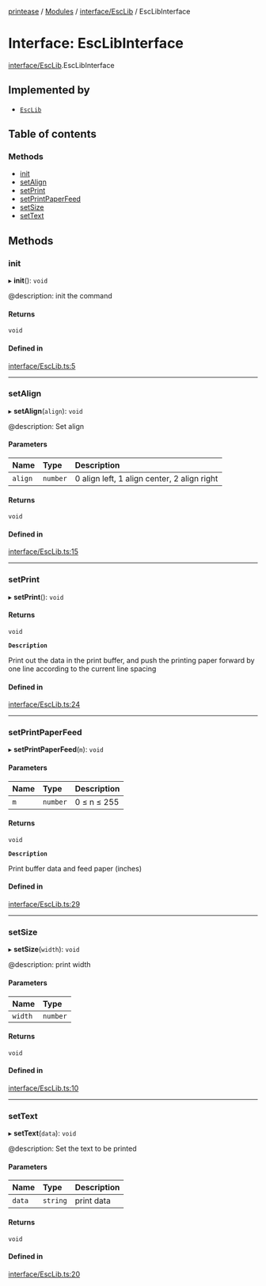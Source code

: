 [printease](../README.md) / [Modules](../modules.md) / [interface/EscLib](../modules/interface_EscLib.md) / EscLibInterface

# Interface: EscLibInterface

[interface/EscLib](../modules/interface_EscLib.md).EscLibInterface

## Implemented by

- [`EscLib`](../classes/components_esc.EscLib.md)

## Table of contents

### Methods

- [init](interface_EscLib.EscLibInterface.md#init)
- [setAlign](interface_EscLib.EscLibInterface.md#setalign)
- [setPrint](interface_EscLib.EscLibInterface.md#setprint)
- [setPrintPaperFeed](interface_EscLib.EscLibInterface.md#setprintpaperfeed)
- [setSize](interface_EscLib.EscLibInterface.md#setsize)
- [setText](interface_EscLib.EscLibInterface.md#settext)

## Methods

### init

▸ **init**(): `void`

@description: init the command

#### Returns

`void`

#### Defined in

[interface/EscLib.ts:5](https://github.com/Liu-Jinshuai/printease/blob/87fa96f/src/interface/EscLib.ts#L5)

___

### setAlign

▸ **setAlign**(`align`): `void`

@description: Set align

#### Parameters

| Name | Type | Description |
| :------ | :------ | :------ |
| `align` | `number` | 0 align left, 1 align center, 2 align right |

#### Returns

`void`

#### Defined in

[interface/EscLib.ts:15](https://github.com/Liu-Jinshuai/printease/blob/87fa96f/src/interface/EscLib.ts#L15)

___

### setPrint

▸ **setPrint**(): `void`

#### Returns

`void`

**`Description`**

Print out the data in the print buffer, and push the printing paper forward by one line according to the current line spacing

#### Defined in

[interface/EscLib.ts:24](https://github.com/Liu-Jinshuai/printease/blob/87fa96f/src/interface/EscLib.ts#L24)

___

### setPrintPaperFeed

▸ **setPrintPaperFeed**(`m`): `void`

#### Parameters

| Name | Type | Description |
| :------ | :------ | :------ |
| `m` | `number` | 0 ≤ n ≤ 255 |

#### Returns

`void`

**`Description`**

Print buffer data and feed paper (inches)

#### Defined in

[interface/EscLib.ts:29](https://github.com/Liu-Jinshuai/printease/blob/87fa96f/src/interface/EscLib.ts#L29)

___

### setSize

▸ **setSize**(`width`): `void`

@description: print width

#### Parameters

| Name | Type |
| :------ | :------ |
| `width` | `number` |

#### Returns

`void`

#### Defined in

[interface/EscLib.ts:10](https://github.com/Liu-Jinshuai/printease/blob/87fa96f/src/interface/EscLib.ts#L10)

___

### setText

▸ **setText**(`data`): `void`

@description: Set the text to be printed

#### Parameters

| Name | Type | Description |
| :------ | :------ | :------ |
| `data` | `string` | print data |

#### Returns

`void`

#### Defined in

[interface/EscLib.ts:20](https://github.com/Liu-Jinshuai/printease/blob/87fa96f/src/interface/EscLib.ts#L20)
